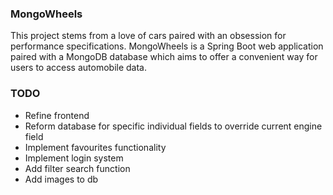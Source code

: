 ### MongoWheels

This project stems from a love of cars paired with an obsession for performance specifications. MongoWheels is a Spring Boot web application paired with a MongoDB database which aims to offer a convenient way for users to access automobile data.

### TODO
- Refine frontend
- Reform database for specific individual fields to override current engine field
- Implement favourites functionality
- Implement login system
- Add filter search function
- Add images to db
